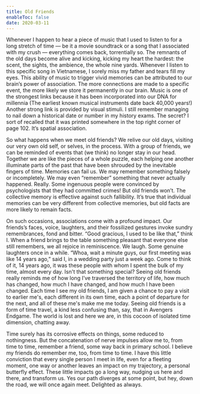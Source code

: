 ```yaml
---
title: Old Friends
enableToc: false
date: 2020-03-11
---
```


Whenever I happen to hear a piece of music that I used to listen to for a long stretch of time — be it a movie soundtrack or a song that I associated with my crush — everything comes back, torrentially so. The remnants of the old days become alive and kicking, kicking my heart the hardest: the scent, the sights, the ambience, the whole nine yards. Whenever I listen to this specific song in Vietnamese, I sorely miss my father and tears fill my eyes. This ability of music to trigger vivid memories can be attributed to our brain’s power of association. The more connections are made to a specific event, the more likely we store it permanently in our brain. Music is one of the strongest links because it has been incorporated into our DNA for millennia (The earliest known musical instruments date back 40,000 years!) Another strong link is provided by visual stimuli. I still remember managing to nail down a historical date or number in my history exams. The secret? I sort of recalled that it was printed somewhere in the top right corner of page 102. It’s spatial association.

So what happens when we meet old friends? We relive our old days, visiting our very own old self, or selves, in the process. With a group of friends, we can be reminded of events that (we think) no longer stay in our head. Together we are like the pieces of a whole puzzle, each helping one another illuminate parts of the past that have been shrouded by the inevitable fingers of time. Memories can fail us. We may remember something falsely or incompletely. We may even “remember” something that never actually happened. Really. Some ingenuous people were convinced by psychologists that they had committed crimes! But old friends won’t. The collective memory is effective against such fallibility. It’s true that individual memories can be very different from collective memories, but old facts are more likely to remain facts.

On such occasions, associations come with a profound impact. Our friends’s faces, voice, laughters, and their fossilized gestures invoke sundry remembrances, fond and bitter. “Good gracious, I used to be like that,” think I. When a friend brings to the table something pleasant that everyone else still remembers, we all rejoice in reminiscence. We laugh. Some genuine laughters once in a while. “Whoa, wait a minute guys, our first meeting was like 14 years ago,” said I, in a wedding party just a week ago. Come to think of it, 14 years ago, it was these people with whom I spent the bulk of my time, almost every day. Isn't that something special? Seeing old friends really reminds me of how long I’ve traversed the territory of life, how much has changed, how much I have changed, and how much I have been changed. Each time I see my old friends, I am given a chance to pay a visit to earlier me's, each different in its own time, each a point of departure for the next, and all of these me's make me me today. Seeing old friends is a form of time travel, a kind less confusing than, say, that in Avengers Endgame. The world is lost and here we are, in this cocoon of isolated time dimension, chatting away.

Time surely has its corrosive effects on things, some reduced to nothingness. But the concatenation of nerve impulses allow me to, from time to time, remember a friend, some way back in primary school. I believe my friends do remember me, too, from time to time. I have this little conviction that every single person I meet in life, even for a fleeting moment, one way or another leaves an impact on my trajectory, a personal butterfly effect. These little impacts go a long way, nudging us here and there, and transform us. Yes our path diverges at some point, but hey, down the road, we will once again meet. Delighted as always.
